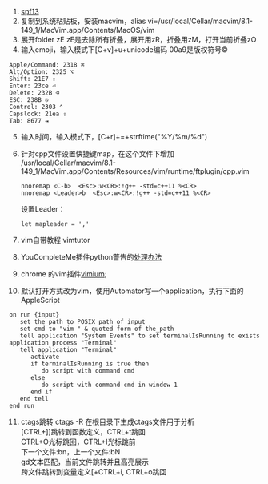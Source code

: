 1. [spf13](https://github.com/spf13/spf13-vim)
2. 复制到系统粘贴板，安装macvim，alias vi=/usr/local/Cellar/macvim/8.1-149_1/MacVim.app/Contents/MacOS/vim
3. 展开folder zE
   zE是去除所有折叠，展开用zR，折叠用zM，打开当前折叠zO
4. 输入emoji，输入模式下[C+v]+u+unicode编码 00a9是版权符号©
```
Apple/Command: 2318 ⌘
Alt/Option: 2325 ⌥
Shift: 21E7 ⇧
Enter: 23ce ⏎
Delete: 232B ⌫
ESC: 238B ⎋
Control: 2303 ⌃
Capslock: 21ea ⇪
Tab: 8677 ⇥
```
5. 输入时间，输入模式下，[C+r]+=+strftime("%Y/%m/%d")
6. 针对cpp文件设置快捷键map，在这个文件下增加
    /usr/local/Cellar/macvim/8.1-149_1/MacVim.app/Contents/Resources/vim/runtime/ftplugin/cpp.vim
    ```
    nnoremap <C-b>  <Esc>:w<CR>:!g++ -std=c++11 %<CR>
    nnoremap <Leader>b  <Esc>:w<CR>:!g++ -std=c++11 %<CR>

    ```
    设置Leader：
    ```
    let mapleader = ','
    ```
7. vim自带教程 vimtutor

8. YouCompleteMe插件python警告的[处理办法]("https://github.com/Valloric/YouCompleteMe/issues/3062")
9. chrome 的vim插件[vimium]("https://chrome.google.com/webstore/detail/vimium/dbepggeogbaibhgnhhndojpepiihcmeb");
10. 默认打开方式改为vim，使用Automator写一个application，执行下面的AppleScript
```
on run {input}
   set the_path to POSIX path of input
   set cmd to "vim " & quoted form of the_path
   tell application "System Events" to set terminalIsRunning to exists application process "Terminal"
   tell application "Terminal"
      activate
      if terminalIsRunning is true then
         do script with command cmd
      else
         do script with command cmd in window 1
      end if
   end tell
end run

```
11. ctags跳转
  ctags -R 在根目录下生成ctags文件用于分析</br>
  [CTRL+]]跳转到函数定义，CTRL+t跳回</br>
  CTRL+O光标跳回，CTRL+I光标跳前</br>
  下一个文件:bn，上一个文件:bN</br>
  gd文本匹配，当前文件跳转并且高亮展示</br>
  跨文件跳转到变量定义[+CTRL+i, CTRL+o跳回</br>

